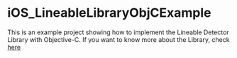 # iOS_LineableLibraryObjCExample

This is an example project showing how to implement the Lineable Detector Library with Objective-C.
If you want to know more about the Library, check [here](https://github.com/Lineable/iOS_LineableLibrary)
